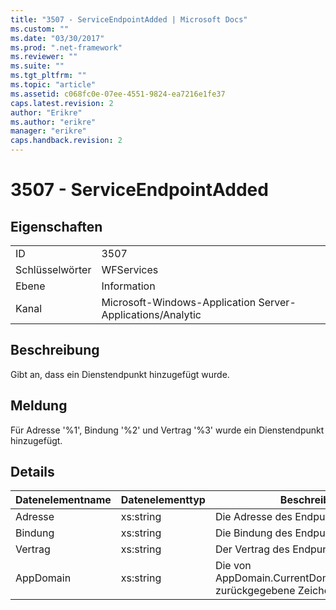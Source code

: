 ```yaml
---
title: "3507 - ServiceEndpointAdded | Microsoft Docs"
ms.custom: ""
ms.date: "03/30/2017"
ms.prod: ".net-framework"
ms.reviewer: ""
ms.suite: ""
ms.tgt_pltfrm: ""
ms.topic: "article"
ms.assetid: c068fc0e-07ee-4551-9824-ea7216e1fe37
caps.latest.revision: 2
author: "Erikre"
ms.author: "erikre"
manager: "erikre"
caps.handback.revision: 2
---
```

# 3507 - ServiceEndpointAdded
## Eigenschaften  
  
|||  
|-|-|  
|ID|3507|  
|Schlüsselwörter|WFServices|  
|Ebene|Information|  
|Kanal|Microsoft\-Windows\-Application Server\-Applications\/Analytic|  
  
## Beschreibung  
 Gibt an, dass ein Dienstendpunkt hinzugefügt wurde.  
  
## Meldung  
 Für Adresse '%1', Bindung '%2' und Vertrag '%3' wurde ein Dienstendpunkt hinzugefügt.  
  
## Details  
  
|Datenelementname|Datenelementtyp|Beschreibung|  
|----------------------|---------------------|------------------|  
|Adresse|xs:string|Die Adresse des Endpunkts.|  
|Bindung|xs:string|Die Bindung des Endpunkts.|  
|Vertrag|xs:string|Der Vertrag des Endpunkts.|  
|AppDomain|xs:string|Die von AppDomain.CurrentDomain.FriendlyName zurückgegebene Zeichenfolge.|